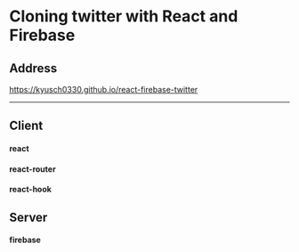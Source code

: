 # Cloning twitter with React and Firebase

## Address

https://kyusch0330.github.io/react-firebase-twitter

---

## Client

#### react

#### react-router

#### react-hook

## Server

#### firebase
